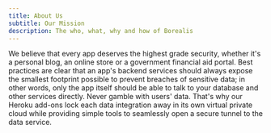 ```yaml
---
title: About Us
subtitle: Our Mission
description: The who, what, why and how of Borealis
---
```


We believe that every app deserves the highest grade security, whether it's a personal blog, an online store or a government financial aid portal. Best practices are clear that an app's backend services should always expose the smallest footprint possible to prevent breaches of sensitive data; in other words, only the app itself should be able to talk to your database and other services directly. Never gamble with users' data. That's why our Heroku add-ons lock each data integration away in its own virtual private cloud while providing simple tools to seamlessly open a secure tunnel to the data service.
